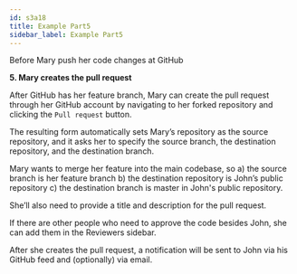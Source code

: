 ```yaml
---
id: s3a18
title: Example Part5
sidebar_label: Example Part5
---
```


Before Mary push her code changes at GitHub

**5. Mary creates the pull request**




After GitHub has her feature branch, Mary can create the pull request through her GitHub account by navigating to her forked repository and clicking the `Pull request` button.





The resulting form automatically sets Mary’s repository as the source repository, and it asks her to specify the source branch, the destination repository, and the destination branch.

Mary wants to merge her feature into the main codebase, so a) the source branch is her feature branch
b) the destination repository is John’s public repository
c) the destination branch is master in John's public repository.

She’ll also need to provide a title and description for the pull request.

If there are other people who need to approve the code besides John, she can add them in the Reviewers sidebar.






After she creates the pull request, a notification will be sent to John via his GitHub feed and (optionally) via email.
